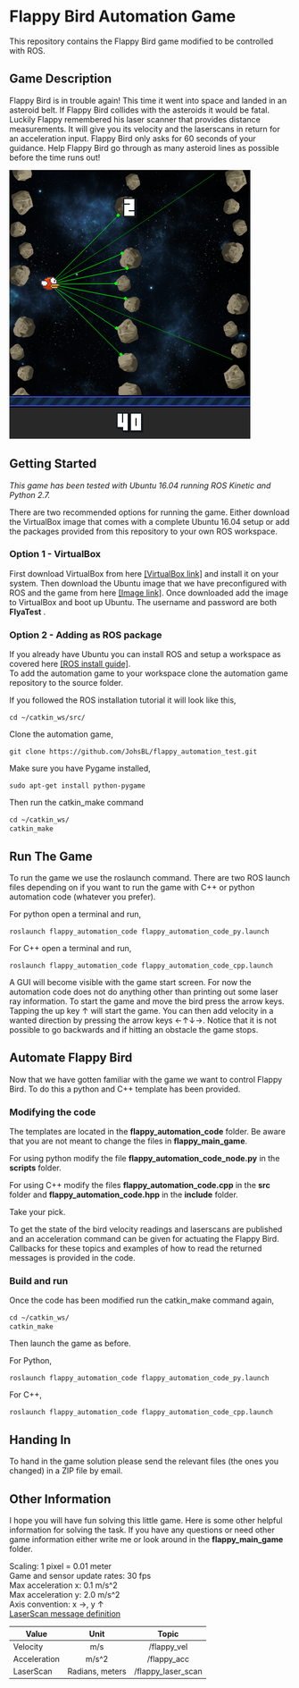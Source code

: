 # Flappy Bird Automation Game

This repository contains the Flappy Bird game modified to be controlled with ROS.

## Game Description

Flappy Bird is in trouble again! This time it went into space and landed in an asteroid belt. If Flappy Bird collides with the asteroids it would be fatal. Luckily Flappy remembered his laser scanner that provides distance measurements. It will give you its velocity and the laserscans in return for an acceleration input. Flappy Bird only asks for 60 seconds of your guidance. Help Flappy Bird go through as many asteroid lines as possible before the time runs out!     

![Flappy](flappy_cover.png)

## Getting Started

*This game has been tested with Ubuntu 16.04 running ROS Kinetic and Python 2.7.*   

There are two recommended options for running the game. Either download the VirtualBox image that comes with a complete Ubuntu 16.04 setup or add the packages provided from this repository to your own ROS workspace.    

### Option 1 - VirtualBox
First download VirtualBox from here [[VirtualBox link]](https://www.virtualbox.org/wiki/Downloads) and install it on your system. Then download the Ubuntu image that we have preconfigured with ROS and the game from here [[Image link]](https://drive.google.com/file/d/17y5v5Xi0sAz9Wx4Ne6FB0_0nxOOnkKVi/view?usp=sharing). Once downloaded add the image to VirtualBox and boot up Ubuntu.
The username and password are both **FlyaTest** .           

### Option 2 - Adding as ROS package  
If you already have Ubuntu you can install ROS and setup a workspace as covered here [[ROS install guide]](http://wiki.ros.org/ROS/Tutorials/InstallingandConfiguringROSEnvironment).  
To add the automation game to your workspace clone the automation game repository to the source folder.

If you followed the ROS installation tutorial it will look like this,   
```
cd ~/catkin_ws/src/
```
Clone the automation game,
```
git clone https://github.com/JohsBL/flappy_automation_test.git
```
Make sure you have Pygame installed,
```
sudo apt-get install python-pygame
```

Then run the catkin_make command
```
cd ~/catkin_ws/
catkin_make
```

## Run The Game

To run the game we use the roslaunch command. There are two ROS launch files depending on if you want to run the game with C++ or python automation code (whatever you prefer).

For python open a terminal and run,
```
roslaunch flappy_automation_code flappy_automation_code_py.launch
```
For C++ open a terminal and run,
```
roslaunch flappy_automation_code flappy_automation_code_cpp.launch
```
A GUI will become visible with the game start screen. For now the automation code does not do anything other than printing out some laser ray information. To start the game and move the bird press the arrow keys. Tapping the up key &uarr; will start the game. You can then add velocity in a wanted direction by pressing the arrow keys &larr;&uarr;&darr;&rarr;. Notice that it is not possible to go backwards and if hitting an obstacle the game stops.

## Automate Flappy Bird
Now that we have gotten familiar with the game we want to control Flappy Bird. To do this a python and C++ template has been provided. 

### Modifying the code
The templates are located in the **flappy_automation_code** folder. Be aware that you are not meant to change the files in **flappy_main_game**.         

For using python modify the file **flappy_automation_code_node.py** in the **scripts** folder.  

For using C++ modify the files **flappy_automation_code.cpp** in the **src** folder and **flappy_automation_code.hpp** in the **include** folder.

Take your pick.

To get the state of the bird velocity readings and laserscans are published and an acceleration command can be given for actuating the Flappy Bird. Callbacks for these topics and examples of how to read the returned messages is provided in the code.

### Build and run
Once the code has been modified run the catkin_make command again,
```
cd ~/catkin_ws/
catkin_make
```

Then launch the game as before.

For Python,
```
roslaunch flappy_automation_code flappy_automation_code_py.launch
```
For C++,
```
roslaunch flappy_automation_code flappy_automation_code_cpp.launch
```

## Handing In
To hand in the game solution please send the relevant files (the ones you changed) in a ZIP file by email.   

## Other Information
I hope you will have fun solving this little game. Here is some other helpful information for solving the task. If you have any questions or need other game information either write me or look around in the **flappy_main_game** folder.

Scaling: 1 pixel = 0.01 meter  
Game and sensor update rates: 30 fps  
Max acceleration x: 0.1 m/s^2  
Max acceleration y: 2.0 m/s^2  
Axis convention: x &rarr;, y &uarr;  
[LaserScan message definition](http://docs.ros.org/api/sensor_msgs/html/msg/LaserScan.html)

| Value        | Unit           | Topic  |
| ------------- |:-------------:| :-----:|
| Velocity      | m/s           | /flappy_vel |
| Acceleration  | m/s^2         | /flappy_acc |
| LaserScan     | Radians, meters      | /flappy_laser_scan |
